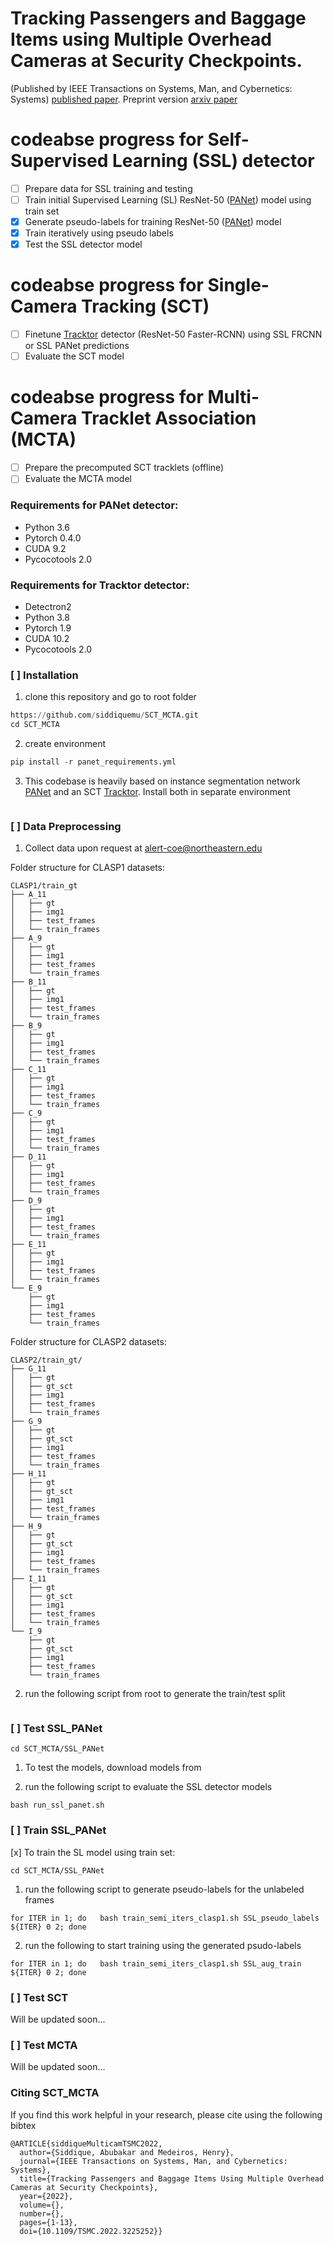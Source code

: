 # Tracking Passengers and Baggage Items using Multiple Overhead Cameras at Security Checkpoints.
(Published by IEEE Transactions on Systems, Man, and Cybernetics: Systems) [published paper](https://ieeexplore.ieee.org/document/9984680). Preprint version [arxiv paper](https://arxiv.org/abs/2007.07924)

# codeabse progress for Self-Supervised Learning (SSL) detector
- [ ] Prepare data for SSL training and testing
- [ ] Train initial Supervised Learning (SL) ResNet-50 ([PANet](https://github.com/ShuLiu1993/PANet)) model using train set
- [x] Generate pseudo-labels for training ResNet-50 ([PANet](https://github.com/ShuLiu1993/PANet)) model
- [x] Train iteratively using pseudo labels
- [x] Test the SSL detector model

# codeabse progress for Single-Camera Tracking (SCT)
- [ ] Finetune [Tracktor](https://github.com/phil-bergmann/tracking_wo_bnw) detector (ResNet-50 Faster-RCNN) using SSL FRCNN or SSL PANet predictions
- [ ] Evaluate the SCT model

# codeabse progress for Multi-Camera Tracklet Association (MCTA)
- [ ] Prepare the precomputed SCT tracklets (offline)
- [ ] Evaluate the MCTA model

### Requirements for PANet detector: ###
* Python 3.6
* Pytorch 0.4.0
* CUDA 9.2
* Pycocotools 2.0

### Requirements for Tracktor detector: ###
* Detectron2
* Python 3.8
* Pytorch 1.9
* CUDA 10.2
* Pycocotools 2.0

### [ ] Installation ###

1. clone this repository and go to root folder
```python
https://github.com/siddiquemu/SCT_MCTA.git
cd SCT_MCTA
```
2. create environment
```python
pip install -r panet_requirements.yml
```
3. This codebase is heavily based on instance segmentation network [PANet](https://github.com/facebookresearch/detectron2) and an SCT [Tracktor](https://github.com/phil-bergmann/tracking_wo_bnw). Install both in separate environment
```SCT_MCTA
```

### [ ] Data Preprocessing ###
1. Collect data upon request at [alert-coe@northeastern.edu](https://alert.northeastern.edu/)

Folder structure for CLASP1 datasets:

```
CLASP1/train_gt
├── A_11
│   ├── gt
│   ├── img1
│   ├── test_frames
│   └── train_frames
├── A_9
│   ├── gt
│   ├── img1
│   ├── test_frames
│   └── train_frames
├── B_11
│   ├── gt
│   ├── img1
│   ├── test_frames
│   └── train_frames
├── B_9
│   ├── gt
│   ├── img1
│   ├── test_frames
│   └── train_frames
├── C_11
│   ├── gt
│   ├── img1
│   ├── test_frames
│   └── train_frames
├── C_9
│   ├── gt
│   ├── img1
│   ├── test_frames
│   └── train_frames
├── D_11
│   ├── gt
│   ├── img1
│   ├── test_frames
│   └── train_frames
├── D_9
│   ├── gt
│   ├── img1
│   ├── test_frames
│   └── train_frames
├── E_11
│   ├── gt
│   ├── img1
│   ├── test_frames
│   └── train_frames
└── E_9
    ├── gt
    ├── img1
    ├── test_frames
    └── train_frames
```

Folder structure for CLASP2 datasets:

```
CLASP2/train_gt/
├── G_11
│   ├── gt
│   ├── gt_sct
│   ├── img1
│   ├── test_frames
│   └── train_frames
├── G_9
│   ├── gt
│   ├── gt_sct
│   ├── img1
│   ├── test_frames
│   └── train_frames
├── H_11
│   ├── gt
│   ├── gt_sct
│   ├── img1
│   ├── test_frames
│   └── train_frames
├── H_9
│   ├── gt
│   ├── gt_sct
│   ├── img1
│   ├── test_frames
│   └── train_frames
├── I_11
│   ├── gt
│   ├── gt_sct
│   ├── img1
│   ├── test_frames
│   └── train_frames
└── I_9
    ├── gt
    ├── gt_sct
    ├── img1
    ├── test_frames
    └── train_frames
```


2. run the following script from root to generate the train/test split

```
```

### [ ] Test SSL_PANet ###

```
cd SCT_MCTA/SSL_PANet
```

1. To test the models, download models from

2. run the following script to evaluate the SSL detector models

```
bash run_ssl_panet.sh
```

### [ ] Train SSL_PANet ###
[x] To train the SL model using train set:

```
cd SCT_MCTA/SSL_PANet
```
1. run the following script to generate pseudo-labels for the unlabeled frames

```
for ITER in 1; do   bash train_semi_iters_clasp1.sh SSL_pseudo_labels ${ITER} 0 2; done
```
2. run the following to start training using the generated psudo-labels

```
for ITER in 1; do   bash train_semi_iters_clasp1.sh SSL_aug_train ${ITER} 0 2; done
```
### [ ] Test SCT ###
Will be updated soon...

### [ ] Test MCTA ###
Will be updated soon...

### Citing SCT_MCTA ###
If you find this work helpful in your research, please cite using the following bibtex
```
@ARTICLE{siddiqueMulticamTSMC2022,
  author={Siddique, Abubakar and Medeiros, Henry},
  journal={IEEE Transactions on Systems, Man, and Cybernetics: Systems}, 
  title={Tracking Passengers and Baggage Items Using Multiple Overhead Cameras at Security Checkpoints}, 
  year={2022},
  volume={},
  number={},
  pages={1-13},
  doi={10.1109/TSMC.2022.3225252}}


```
